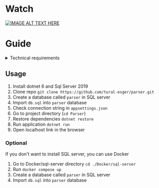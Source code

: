 # Watch

[![IMAGE ALT TEXT HERE](https://img.youtube.com/vi/OCdVfvlbL6g/0.jpg)](https://www.youtube.com/watch?v=OCdVfvlbL6g)

# Guide

<details>
  <summary>Technical requirements</summary>

Texniki tapşırıq aşağıda diqqətinizə çatdırılır:
Texniki tapşırıq olaraq “File To DB parser” yazmağınız gərəklidir.

Bunun üçün sizə bir “transactions.txt” adında bir fayl təqdim edirik.

Bu fayl içərisi xüsusi strukturda yazılmış əməliyyatların siyahısı qeyd olunmuşdur.

Sizdən gözləntimiz bu məlumatları eyni strukturla MSSql database-nə yazmağınızdır.

- Proqram WEB application olmalıdır
- İstifadəçi ekrandakı fayl seçimi yerinə tıklayıb faylı proqrama yükləməlidir.
- Yüklədikdən sonra məlumatları ekranda göstər düyməsinə basdıqda proqram fayldakı məlumatları bazadakı cədvələ yazmalıdır.
- Sonra sql sorğusu vasitəsilə cədvəldəki məlumatları grid şəklində ekranda göstərməlidir.

Tapşırığı həll edib, 10.01.2022-ci il tarixində geri göndərməyiniz Sizdən xahiş olunur.

</details>

## Usage

1. Install dotnet 6 and Sql Server 2019
2. Clone repo `git clone https://github.com/tural-esger/parser.git`
3. Create a database called `parser` in SQL server
4. Import `db.sql` into `parser` database
5. Check connection string in `appsettings.json`
6. Go to project directory (`cd Parser`)
7. Restore dependencies `dotnet restore`
8. Run application `dotnet run`
9. Open localhost link in the browser

### Optional
If you don't want to install SQL server, you can use Docker

1. Go to Docker/sql-server directory `cd ./Docker/sql-server`
2. Run `docker compose up`
3. Create a database called `parser` in SQL server
4. Import `db.sql` into `parser` database
